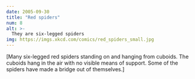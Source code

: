 ```yaml
---
date: 2005-09-30
title: "Red spiders"
num: 8
alt: >-
  They are six-legged spiders
img: https://imgs.xkcd.com/comics/red_spiders_small.jpg
---
```

[Many six-legged red spiders standing on and hanging from cuboids. The cuboids hang in the air with no visible means of support. Some of the spiders have made a bridge out of themselves.]
